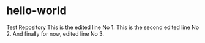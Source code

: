 # hello-world
Test Repository
This is the edited line No 1.
This is the second edited line No 2.
And finally for now, edited line No 3.

